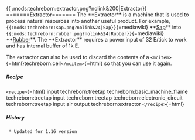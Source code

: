 {{ :mods:techreborn:extractor.png?nolink&200\|Extractor}}
=======Extractor======= The \*\*Extractor\*\* is a machine that is used
to process natural resources into another useful product. For example,
`{{:mods:techreborn:sap.png?nolink&24|Sap}}`{=mediawiki}
\*\*[Sap](items:part:sap "wikilink")\*\* into
`{{:mods:techreborn:rubber.png?nolink&24|Rubber}}`{=mediawiki}
\*\*[Rubber](items:part:rubber "wikilink")\*\*. The \*\*Extractor\*\*
requires a power input of 32 E/tick to work and has internal buffer of
1k E.

The extractor can also be used to discard the contents of a
`<mcitem>`{=html}techreborn:cell`</mcitem>`{=html} so that you can use
it again.

##### Recipe

`<recipe>`{=html} input techreborn:treetap
techreborn:basic_machine_frame techreborn:treetap input
techreborn:treetap techreborn:electronic_circuit techreborn:treetap
input air output techreborn:extractor `</recipe>`{=html}

##### History

` * Updated for 1.16 version`
